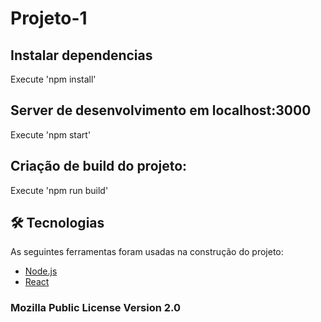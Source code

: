 # Projeto-1
 
## Instalar dependencias
Execute 'npm install'

## Server de desenvolvimento em localhost:3000
Execute 'npm start'

## Criação de build do projeto:
Execute 'npm run build'

## 🛠 Tecnologias

As seguintes ferramentas foram usadas na construção do projeto:

- [Node.js](https://nodejs.org/en/)
- [React](https://pt-br.reactjs.org/)


### Mozilla Public License Version 2.0
